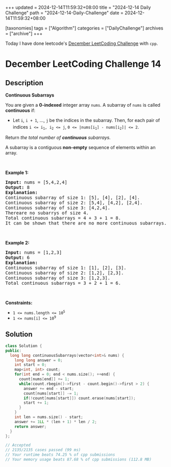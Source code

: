 +++
updated = 2024-12-14T11:59:32+08:00
title = "2024-12-14 Daily Challenge"
path = "2024-12-14-Daily-Challenge"
date = 2024-12-14T11:59:32+08:00

[taxonomies]
tags = ["Algorithm"]
categories = ["DailyChallenge"]
archives = ["archive"]
+++

Today I have done leetcode's [December LeetCoding Challenge](https://leetcode.com/problems/continuous-subarrays/) with `cpp`.

<!-- more -->

# December LeetCoding Challenge 14

## Description

**Continuous Subarrays**

<p>You are given a <strong>0-indexed</strong> integer array <code>nums</code>. A subarray of <code>nums</code> is called <strong>continuous</strong> if:</p>

<ul>
	<li>Let <code>i</code>, <code>i + 1</code>, ..., <code>j</code><sub> </sub>be the indices in the subarray. Then, for each pair of indices <code>i &lt;= i<sub>1</sub>, i<sub>2</sub> &lt;= j</code>, <code><font face="monospace">0 &lt;=</font> |nums[i<sub>1</sub>] - nums[i<sub>2</sub>]| &lt;= 2</code>.</li>
</ul>

<p>Return <em>the total number of <strong>continuous</strong> subarrays.</em></p>

<p>A subarray is a contiguous <strong>non-empty</strong> sequence of elements within an array.</p>

<p>&nbsp;</p>
<p><strong class="example">Example 1:</strong></p>

<pre>
<strong>Input:</strong> nums = [5,4,2,4]
<strong>Output:</strong> 8
<strong>Explanation:</strong> 
Continuous subarray of size 1: [5], [4], [2], [4].
Continuous subarray of size 2: [5,4], [4,2], [2,4].
Continuous subarray of size 3: [4,2,4].
Thereare no subarrys of size 4.
Total continuous subarrays = 4 + 3 + 1 = 8.
It can be shown that there are no more continuous subarrays.
</pre>

<p>&nbsp;</p>

<p><strong class="example">Example 2:</strong></p>

<pre>
<strong>Input:</strong> nums = [1,2,3]
<strong>Output:</strong> 6
<strong>Explanation:</strong> 
Continuous subarray of size 1: [1], [2], [3].
Continuous subarray of size 2: [1,2], [2,3].
Continuous subarray of size 3: [1,2,3].
Total continuous subarrays = 3 + 2 + 1 = 6.
</pre>

<p>&nbsp;</p>
<p><strong>Constraints:</strong></p>

<ul>
	<li><code>1 &lt;= nums.length &lt;= 10<sup>5</sup></code></li>
	<li><code>1 &lt;= nums[i] &lt;= 10<sup>9</sup></code></li>
</ul>


## Solution

``` cpp
class Solution {
public:
  long long continuousSubarrays(vector<int>& nums) {
    long long answer = 0;
    int start = 0;
    map<int, int> count;
    for(int end = 0; end < nums.size(); ++end) {
      count[nums[end]] += 1;
      while(count.rbegin()->first - count.begin()->first > 2) {
        answer += end - start;
        count[nums[start]] -= 1;
        if(!count[nums[start]]) count.erase(nums[start]);
        start += 1;
      }
    }
    int len = nums.size() - start;
    answer += 1LL * (len + 1) * len / 2;
    return answer;
  }
};

// Accepted
// 2135/2135 cases passed (99 ms)
// Your runtime beats 74.25 % of cpp submissions
// Your memory usage beats 87.68 % of cpp submissions (112.8 MB)
```
